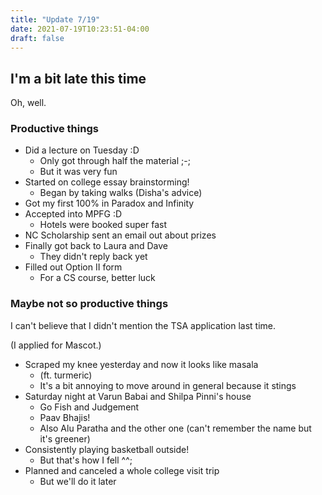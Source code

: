 ```yaml
---
title: "Update 7/19"
date: 2021-07-19T10:23:51-04:00
draft: false
---
```


## I'm a bit late this time

Oh, well.

### Productive things

- Did a lecture on Tuesday :D
    - Only got through half the material ;-;
    - But it was very fun
- Started on college essay brainstorming!
    - Began by taking walks (Disha's advice)
- Got my first 100% in Paradox and Infinity
- Accepted into MPFG :D
    - Hotels were booked super fast
- NC Scholarship sent an email out about prizes
- Finally got back to Laura and Dave
    - They didn't reply back yet
- Filled out Option II form
    - For a CS course, better luck

### Maybe not so productive things

I can't believe that I didn't mention the TSA application last time.

(I applied for Mascot.)

- Scraped my knee yesterday and now it looks like masala
    - (ft. turmeric)
    - It's a bit annoying to move around in general because it stings
- Saturday night at Varun Babai and Shilpa Pinni's house
    - Go Fish and Judgement
    - Paav Bhajis!
    - Also Alu Paratha and the other one (can't remember the name but it's greener)
- Consistently playing basketball outside!
    - But that's how I fell ^^;
- Planned and canceled a whole college visit trip
    - But we'll do it later